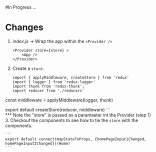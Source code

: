 #In Progress ...

# Changes
1. _index.js_ -> Wrap the app within the `<Provider />`
    ```
    <Provider store={store} >
        <App />
    </Provider>
    ```
2. Create a `store`.
    ```
    import { applyMiddleware, createStore } from 'redux'
    import { logger } from 'redux-logger'
    import thunk from 'redux-thunk';
    import reducer from './reducers'

const middleware = applyMiddleware(logger, thunk)

export default createStore(reducer, middleware)
    ```   
*** Note the "store" is passed as a paramaeter int the Provider (step 1)  
3. Checkout the components to see how to tie the `store` with the components.  

    ```
    export default connect(mapStateToProps, {homePageInput1Changed, homePageInput2Changed})(Home)
    ``` 